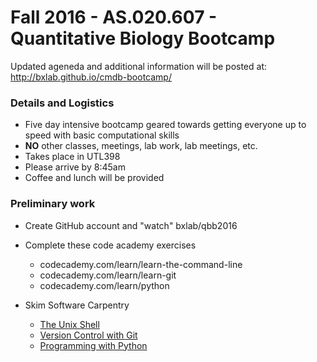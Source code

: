 Fall 2016 - AS.020.607 - Quantitative Biology Bootcamp
======================================================

Updated ageneda and additional information will be posted at: http://bxlab.github.io/cmdb-bootcamp/

### Details and Logistics

- Five day intensive bootcamp geared towards getting everyone up to speed with basic computational skills
- **NO** other classes, meetings, lab work, lab meetings, etc.
- Takes place in UTL398
- Please arrive by 8:45am
- Coffee and lunch will be provided

### Preliminary work

- Create GitHub account and "watch" bxlab/qbb2016
- Complete these code academy exercises
  -  codecademy.com/learn/learn-the-command-line
  -  codecademy.com/learn/learn-git
  -  codecademy.com/learn/python

- Skim Software Carpentry
  - [The Unix Shell](http://swcarpentry.github.io/shell-novice/)
  - [Version Control with Git](http://swcarpentry.github.io/git-novice/)
  - [Programming with Python](http://swcarpentry.github.io/python-novice-inflammation/)
